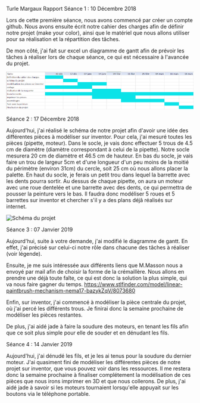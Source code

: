 Turle Margaux                                                 Rapport
Séance 1 : 10 Décembre 2018    

Lors de cette première séance, nous avons commencé par créer un compte github. Nous avons ensuite écrit notre cahier des charges afin de 
définir notre projet (make your color), ainsi que le matériel que nous allons utiliser pour sa réalisation et la répartition des tâches.

De mon côté, j'ai fait sur excel un diagramme de gantt afin de prévoir les tâches à réaliser lors de chaque séance, ce qui est 
nécessaire à l'avancée du projet. 

<img src ="https://github.com/JadeMargaux/MakeYourColor/blob/master/Ressources/Diagramme%20de%20Gantt.png" alt="Diagramme de Gantt"/>


Séance 2 : 17 Décembre 2018

Aujourd'hui, j'ai réalisé le schéma de notre projet afin d'avoir une idée des différentes pièces à modéliser sur inventor. Pour cela, j'ai mesuré toutes les pièces (pipette, moteur). Dans le socle, je vais donc effectuer 5 trous de 4.5 cm de diamètre (diamètre correspondant à celui de la pipette). Notre socle mesurera 20 cm de diamètre et 46.5 cm de hauteur. En bas du socle, je vais faire un trou de largeur 5cm et d'une longueur d'un peu moins de la moitié du périmètre (environ 31cm) du cercle, soit 25 cm où nous allons placer la palette. En haut du socle, je ferais un petit trou dans lequel la barrette avec les dents pourra sortir.
Au dessus de chaque pipette, on aura un moteur avec une roue dentelée et une barrette avec des dents, ce qui permettra de pousser la peinture vers le bas. Il faudra donc modéliser 5 roues et 5 barrettes sur inventor et chercher s'il y a des plans déjâ réalisés sur internet.


<img src ="https://github.com/JadeMargaux/MakeYourColor/blob/master/Ressources/sch%C3%A9ma%20du%20projet.JPG" alt="Schéma du projet"/>


Séance 3 : 07 Janvier 2019

Aujourd'hui, suite à votre demande, j'ai modifié le diagramme de gantt. En effet, j'ai précisé sur celui-ci notre rôle dans chacune des tâches à réaliser (voir légende).

Ensuite, je me suis intéressée aux différents liens que M.Masson nous a envoyé par mail afin de choisir la forme de la crémaillère. Nous allons en prendre une déjà toute faîte, ce qui est donc la solution la plus simple, qui va nous faire gagner du temps. https://www.stlfinder.com/model/linear-paintbrush-mechanism-nema17-bazykZqV/8073680

Enfin, sur inventor, j'ai commencé à modéliser la pièce centrale du projet, où j'ai percé les différents trous. Je finirai donc la semaine prochaine de modéliser les pièces restantes.

De plus, j'ai aidé jade à faire la soudure des moteurs, en tenant les fils afin que ce soit plus simple pour elle de souder et en dénudant les fils.


Séance 4 : 14 Janvier 2019

Aujourd'hui, j'ai dénudé les fils, et je les ai tenus pour la soudure du dernier moteur.
J'ai quasiment fini de modéliser les différentes pièces de notre projet sur inventor, que vous pouvez voir dans les ressources. Il me restera donc la semaine prochaine à finaliser complétement la modélisation de ces pièces que nous irons imprimer en 3D et que nous collerons.
De plus, j'ai aidé jade à savoir si les moteurs tournaient lorsqu'elle appuyait sur les boutons via le téléphone portable.
